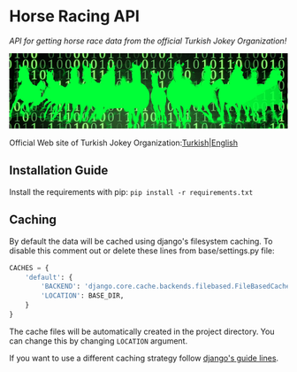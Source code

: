 # Horse Racing API
*API for getting horse race data from the official Turkish Jokey Organization!*

![alt text][banner]

Official Web site of Turkish Jokey Organization:[Turkish](http://www.tjk.org/)|[English](http://www.tjk.org/EN/YarisSever/YarisSever/Index)

## Installation Guide
Install the requirements with pip:
`pip install -r requirements.txt`

[banner]: github/banner.jpg "Horse Racing API banner"

## Caching
By default the data will be cached using django's filesystem caching.
To disable this comment out or delete these lines from base/settings.py file:
```python
CACHES = {
    'default': {
        'BACKEND': 'django.core.cache.backends.filebased.FileBasedCache',
        'LOCATION': BASE_DIR,
    }
}
```
The cache files will be automatically created in the project directory. 
You can change this by changing ```LOCATION``` argument. 

If you want to use a different caching strategy follow [django's guide lines](https://docs.djangoproject.com/en/2.1/topics/cache/).